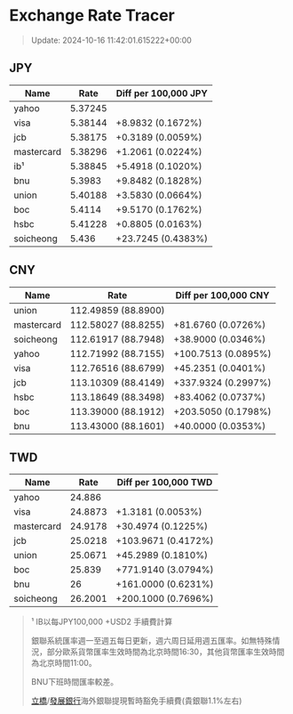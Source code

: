 # Exchange Rate Tracer

> Update: 2024-10-16 11:42:01.615222+00:00

## JPY

| Name       |    Rate | Diff per 100,000 JPY   |
|------------|---------|------------------------|
| yahoo      | 5.37245 |                        |
| visa       | 5.38144 | +8.9832 (0.1672%)      |
| jcb        | 5.38175 | +0.3189 (0.0059%)      |
| mastercard | 5.38296 | +1.2061 (0.0224%)      |
| ib¹        | 5.38845 | +5.4918 (0.1020%)      |
| bnu        | 5.3983  | +9.8482 (0.1828%)      |
| union      | 5.40188 | +3.5830 (0.0664%)      |
| boc        | 5.4114  | +9.5170 (0.1762%)      |
| hsbc       | 5.41228 | +0.8805 (0.0163%)      |
| soicheong  | 5.436   | +23.7245 (0.4383%)     |

## CNY

| Name       | Rate                | Diff per 100,000 CNY   |
|------------|---------------------|------------------------|
| union      | 112.49859	(88.8900) |                        |
| mastercard | 112.58027	(88.8255) | +81.6760 (0.0726%)     |
| soicheong  | 112.61917	(88.7948) | +38.9000 (0.0346%)     |
| yahoo      | 112.71992	(88.7155) | +100.7513 (0.0895%)    |
| visa       | 112.76516	(88.6799) | +45.2351 (0.0401%)     |
| jcb        | 113.10309	(88.4149) | +337.9324 (0.2997%)    |
| hsbc       | 113.18649	(88.3498) | +83.4062 (0.0737%)     |
| boc        | 113.39000	(88.1912) | +203.5050 (0.1798%)    |
| bnu        | 113.43000	(88.1601) | +40.0000 (0.0353%)     |

## TWD

| Name       |    Rate | Diff per 100,000 TWD   |
|------------|---------|------------------------|
| yahoo      | 24.886  |                        |
| visa       | 24.8873 | +1.3181 (0.0053%)      |
| mastercard | 24.9178 | +30.4974 (0.1225%)     |
| jcb        | 25.0218 | +103.9671 (0.4172%)    |
| union      | 25.0671 | +45.2989 (0.1810%)     |
| boc        | 25.839  | +771.9140 (3.0794%)    |
| bnu        | 26      | +161.0000 (0.6231%)    |
| soicheong  | 26.2001 | +200.1000 (0.7696%)    |


> ¹ IB以每JPY100,000 +USD2 手續費計算
>
> 銀聯系統匯率週一至週五每日更新，週六周日延用週五匯率。如無特殊情況，部分歐系貨幣匯率生效時間為北京時間16:30，其他貨幣匯率生效時間為北京時間11:00。
>
> BNU下班時間匯率較差。
>
> [立橋](https://www.wlbank.com.mo/uploads/ueditor/file/20181211/1544536513900230.pdf)/[發展銀行](https://www.mdb.com.mo/Service_Charges_20230728.pdf)海外銀聯提現暫時豁免手續費(貴銀聯1.1%左右)

